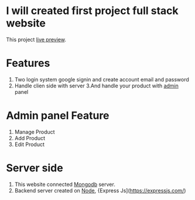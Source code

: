 # I will created first project full stack website

This project  [live preview](https://panjabi-fashion.web.app/).

# Features
1. Two login system google signin and create account email and password
2. Handle clien side with server
3.And handle your product with [admin](https://panjabi-fashion.web.app/) panel
# Admin panel Feature
1. Manage Product
2. Add Product
3. Edit Product
# Server side
1. This website connected [Mongodb]() server.
2. Backend server created on [Node](https://nodejs.org/), {Express Js](https://expressjs.com/)
